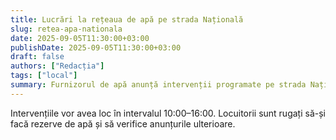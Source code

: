 ```yaml
---
title: Lucrări la rețeaua de apă pe strada Națională
slug: retea-apa-nationala
date: 2025-09-05T11:30:00+03:00
publishDate: 2025-09-05T11:30:00+03:00
draft: false
authors: ["Redacția"]
tags: ["local"]
summary: Furnizorul de apă anunță intervenții programate pe strada Națională; pot apărea întreruperi temporare.
---
```


Intervențiile vor avea loc în intervalul 10:00–16:00. Locuitorii sunt rugați să-și facă rezerve de apă și să verifice anunțurile ulterioare.

